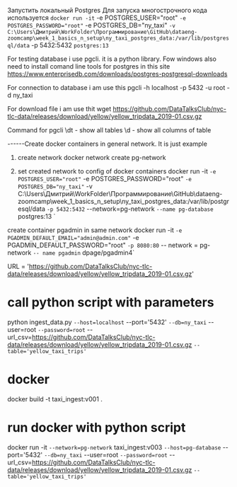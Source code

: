 Запустить локальный Postgres
Для запуска многострочного кода используется `
docker run -it `
    -e POSTGRES_USER="root" `
    -e POSTGRES_PASSWORD="root" `
    -e POSTGRES_DB="ny_taxi" `
    -v C:\Users\Дмитрий\WorkFolder\Программирование\GitHub\dataeng-zoomcamp\week_1_basics_n_setup\ny_taxi_postgres_data:/var/lib/postgresql/data `
    -p 5432:5432 `
    postgres:13 `

For testing database i use pgcli. it is a python library. Fow windows also need to install comand line tools for postgres in this site https://www.enterprisedb.com/downloads/postgres-postgresql-downloads

For connection to database i am use this
pgcli -h localhost -p 5432 -u root -d ny_taxi 

For download file i am use thit
wget https://github.com/DataTalksClub/nyc-tlc-data/releases/download/yellow/yellow_tripdata_2019-01.csv.gz

Command for pgcli
\dt - show all tables
\d - show all columns of table

------Create docker containers in general network. It is just example
1) create network
docker network create pg-network

2) set created network to config of docker containers
docker run -it `
    -e POSTGRES_USER="root" `
    -e POSTGRES_PASSWORD="root" `
    -e POSTGRES_DB="ny_taxi" `
    -v C:\Users\Дмитрий\WorkFolder\Программирование\GitHub\dataeng-zoomcamp\week_1_basics_n_setup\ny_taxi_postgres_data:/var/lib/postgresql/data `
    -p 5432:5432 `
    --network=pg-network `
    --name pg-database `
    postgres:13 `

create container pgadmin in same network
docker run -it `
    -e PGADMIN_DEFAULT_EMAIL="admin@admin.com" `
    -e PGADMIN_DEFAULT_PASSWORD="root" `
    -p 8080:80 `
    -- network = pg-network `
    -- name pgadmin `
    dpage/pgadmin4`



URL = 'https://github.com/DataTalksClub/nyc-tlc-data/releases/download/yellow/yellow_tripdata_2019-01.csv.gz'

# call python script with parameters
python ingest_data.py `
 --host=localhost `
 --port='5432' `
 --db=ny_taxi `
 --user=root `
 --password=root `
 --url_csv=https://github.com/DataTalksClub/nyc-tlc-data/releases/download/yellow/yellow_tripdata_2019-01.csv.gz `
 --table='yellow_taxi_trips' `
    
# docker 
docker build -t taxi_ingest:v001 .       

# run docker with python script
docker run -it `
--network=pg-network `
taxi_ingest:v003 `
    --host=pg-database `
    --port='5432' `
    --db=ny_taxi `
    --user=root `
    --password=root `
    --url_csv=https://github.com/DataTalksClub/nyc-tlc-data/releases/download/yellow/yellow_tripdata_2019-01.csv.gz `
    --table='yellow_taxi_trips' `